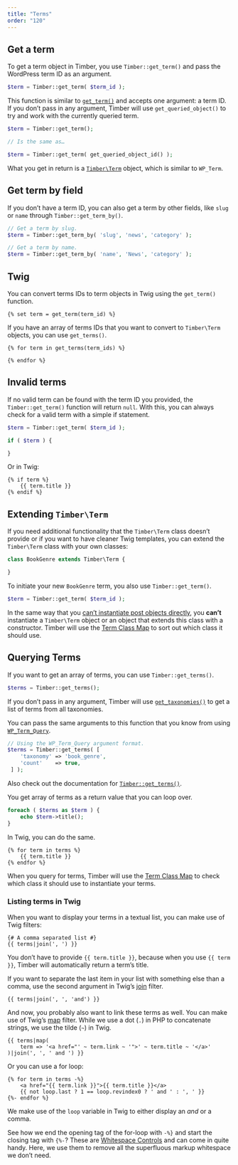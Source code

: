```yaml
---
title: "Terms"
order: "120"
---
```


## Get a term

To get a term object in Timber, you use `Timber::get_term()` and pass the WordPress term ID as an argument.

```php
$term = Timber::get_term( $term_id );
```

This function is similar to [`get_term()`](https://developer.wordpress.org/reference/functions/get_term/) and accepts one argument: a term ID. If you don’t pass in any argument, Timber will use `get_queried_object()` to try and work with the currently queried term.

```php
$term = Timber::get_term();

// Is the same as…

$term = Timber::get_term( get_queried_object_id() );
```

What you get in return is a [`Timber\Term`](https://timber.github.io/docs/v2/reference/timber-term/) object, which is similar to `WP_Term`.

## Get term by field

If you don’t have a term ID, you can also get a term by other fields, like `slug` or `name` through `Timber::get_term_by()`.

```php
// Get a term by slug.
$term = Timber::get_term_by( 'slug', 'news', 'category' );

// Get a term by name.
$term = Timber::get_term_by( 'name', 'News', 'category' );
```

## Twig

You can convert terms IDs to term objects in Twig using the `get_term()` function.

```twig
{% set term = get_term(term_id) %}
```

If you have an array of terms IDs that you want to convert to `Timber\Term` objects, you can use `get_terms()`.

```twig
{% for term in get_terms(term_ids) %}

{% endfor %}
```

## Invalid terms

If no valid term can be found with the term ID you provided, the `Timber::get_term()` function will return `null`. With this, you can always check for a valid term with a simple if statement.

```php
$term = Timber::get_term( $term_id );

if ( $term ) {

}
```

Or in Twig:

```twig
{% if term %}
    {{ term.title }}
{% endif %}
```

## Extending `Timber\Term`

If you need additional functionality that the `Timber\Term` class doesn’t provide or if you want to have cleaner Twig templates, you can extend the `Timber\Term` class with your own classes:

```php
class BookGenre extends Timber\Term {

}
```

To initiate your new `BookGenre` term, you also use `Timber::get_term()`.

```php
$term = Timber::get_term( $term_id );
```

In the same way that you [can’t instantiate post objects directly](https://timber.github.io/docs/v2/guides/posts/#extending-timber-post), you **can’t** instantiate a `Timber\Term` object or an object that extends this class with a constructor. Timber will use the [Term Class Map](https://timber.github.io/docs/v2/guides/class-maps/#the-term-class-map) to sort out which class it should use.

## Querying Terms

If you want to get an array of terms, you can use `Timber::get_terms()`.

```php
$terms = Timber::get_terms();
```

If you don’t pass in any argument, Timber will use [`get_taxonomies()`](https://developer.wordpress.org/reference/functions/get_taxonomies/) to get a list of terms from all taxonomies.

You can pass the same arguments to this function that you know from using [`WP_Term_Query`](https://developer.wordpress.org/reference/classes/wp_term_query/).

```php
// Using the WP_Term_Query argument format.
$terms = Timber::get_terms( [
    'taxonomy' => 'book_genre',
    'count'    => true,
 ] );
```

Also check out the documentation for [`Timber::get_terms()`](https://timber.github.io/docs/v2/reference/timber-timber/#get_terms).

You get array of terms as a return value that you can loop over.

```php
foreach ( $terms as $term ) {
    echo $term->title();
}
```

In Twig, you can do the same.

```twig
{% for term in terms %}
    {{ term.title }}
{% endfor %}
```

When you query for terms, Timber will use the [Term Class Map](https://timber.github.io/docs/v2/guides/class-maps/#the-term-class-map) to check which class it should use to instantiate your terms.

### Listing terms in Twig

When you want to display your terms in a textual list, you can make use of Twig filters:

```twig
{# A comma separated list #}
{{ terms|join(', ') }}
```

You don’t have to provide `{{ term.title }}`, because when you use `{{ term }}`, Timber will automatically return a term’s title.

If you want to separate the last item in your list with something else than a comma, use the second argument in Twig’s [join](https://twig.symfony.com/doc/2.x/filters/join.html) filter.

```twig
{{ terms|join(', ', 'and') }}
```

And now, you probably also want to link these terms as well. You can make use of Twig’s [map](https://twig.symfony.com/doc/2.x/filters/map.html) filter. While we use a dot (`.`) in PHP to concatenate strings, we use the tilde (`~`) in Twig.

```twig
{{ terms|map(
    term => '<a href="' ~ term.link ~ '">' ~ term.title ~ '</a>'
)|join(', ', ' and ') }}
```

Or you can use a for loop:

```twig
{% for term in terms -%}
    <a href="{{ term.link }}">{{ term.title }}</a>
    {{ not loop.last ? 1 == loop.revindex0 ? ' and ' : ', ' }}
{%- endfor %}
```

We make use of the `loop` variable in Twig to either display an *and* or a comma.

See how we end the opening tag of the for-loop with `-%}` and start the closing tag with `{%-`? These are [Whitespace Controls](https://twig.symfony.com/doc/2.x/templates.html#whitespace-control) and can come in quite handy. Here, we use them to remove all the superfluous markup whitespace we don’t need.
